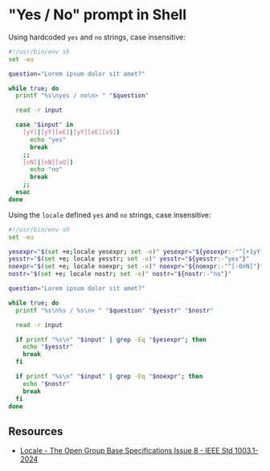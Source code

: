 # "Yes / No" prompt in Shell

Using hardcoded `yes` and `no` strings, case insensitive:

```sh
#!/usr/bin/env sh
set -eu

question="Lorem ipsum dolor sit amet?"

while true; do
  printf "%s\nyes / no\n> " "$question"

  read -r input

  case "$input" in
    [yY]|[yY][eE]|[yY][eE][sS])
      echo "yes"
      break
    ;;
    [nN]|[nN][oO])
      echo "no"
      break
    ;;
  esac
done
```

Using the `locale` defined `yes` and `no` strings, case insensitive:

```sh
#!/usr/bin/env sh
set -eu

yesexpr="$(set +e;locale yesexpr; set -e)" yesexpr="${yesexpr:-"^[+1yY]"}"
yesstr="$(set +e; locale yesstr; set -e)" yesstr="${yesstr:-"yes"}"
noexpr="$(set +e; locale noexpr; set -e)" noexpr="${noexpr:-"^[-0nN]"}"
nostr="$(set +e; locale nostr; set -e)" nostr="${nostr:-"no"}"

question="Lorem ipsum dolor sit amet?"

while true; do
  printf "%s\n%s / %s\n> " "$question" "$yesstr" "$nostr"

  read -r input

  if printf "%s\n" "$input" | grep -Eq "$yesexpr"; then
    echo "$yesstr"
    break
  fi

  if printf "%s\n" "$input" | grep -Eq "$noexpr"; then
    echo "$nostr"
    break
  fi
done
```

## Resources

- [Locale - The Open Group Base Specifications Issue 8 - IEEE Std 1003.1-2024](https://pubs.opengroup.org/onlinepubs/9799919799/basedefs/V1_chap07.html)

